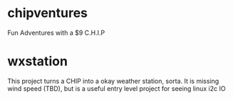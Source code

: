 # chipventures
Fun Adventures with a $9 C.H.I.P


# wxstation
This project turns a CHIP into a okay weather station, sorta.  It is missing wind speed (TBD), but is a useful entry level project for seeing linux i2c IO


